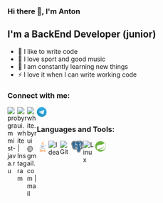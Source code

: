 ### Hi there 👋, I'm Anton

## I'm a BackEnd Developer (junior)
- 💪 I like to write code
- 🎉 I love sport and good music 
- 🥅 I am constantly learning new things
- ⚡ I love it when I can write working code

### Connect with me:

[<img align="left" alt="programmist-java.ru" width="22px" src="https://toppng.com/uploads/preview/web-png-jpg-transparent-stock-website-icon-blue-11563644926reanjnmk6x.png" />][website]
[<img align="left" alt="byrui.white | Instagram" width="22px" src="https://upload.wikimedia.org/wikipedia/commons/a/a5/Instagram_icon.png" />][instagram]
[<img align="left" alt="white.byrui@gmail.com | mail" width="22px" src="https://upload.wikimedia.org/wikipedia/commons/2/26/Electronic.mail.png" />][mail]
[<img align="left" alt="@Anton_java_tg | mail" width="22px" src="https://raw.githubusercontent.com/github/explore/80688e429a7d4ef2fca1e82350fe8e3517d3494d/topics/telegram/telegram.png" />][telegram]


<br />

### Languages and Tools:

<img align="left" alt="Java" width="26px" src="https://raw.githubusercontent.com/github/explore/5b3600551e122a3277c2c5368af2ad5725ffa9a1/topics/java/java.png" />
<img align="left" alt="Idea" width="26px" src="https://upload.wikimedia.org/wikipedia/commons/9/9c/IntelliJ_IDEA_Icon.svg" />
<img align="left" alt="Git" width="26px" src="https://git-scm.com/images/logos/downloads/Git-Icon-1788C.png" />
<img align="left" alt="PostgreSQL" width="26px" src="https://raw.githubusercontent.com/github/explore/80688e429a7d4ef2fca1e82350fe8e3517d3494d/topics/postgresql/postgresql.png" />
<img align="left" alt="Linux" width="26px" src="https://upload.wikimedia.org/wikipedia/commons/8/88/Deus_Linux.png" />
<img align="left" alt="SpringBoot" width="26px" src="https://raw.githubusercontent.com/github/explore/80688e429a7d4ef2fca1e82350fe8e3517d3494d/topics/spring-boot/spring-boot.png" />

[website]: https://programmist-java.ru/
[instagram]: https://www.instagram.com/byrui.white
[mail]: https://mail.google.com
[telegram]: https://t.me/Anton_java_tg
